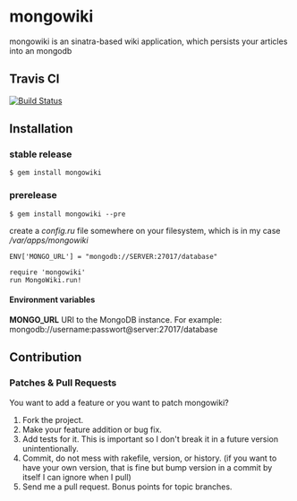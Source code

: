 # mongowiki

mongowiki is an sinatra-based wiki application, which persists your articles into an mongodb

## Travis CI

[![Build Status](https://secure.travis-ci.org/gr4y/mongowiki.png?branch=master)](http://travis-ci.org/gr4y/mongowiki)

## Installation
### stable release

	$ gem install mongowiki

### prerelease

	$ gem install mongowiki --pre
	
create a *config.ru* file somewhere on your filesystem, which is in my case */var/apps/mongowiki*

	ENV['MONGO_URL'] = "mongodb://SERVER:27017/database"
	
	require 'mongowiki'
	run MongoWiki.run!

#### Environment variables

**MONGO_URL**
URI to the MongoDB instance. For example: mongodb://username:passwort@server:27017/database

## Contribution
### Patches & Pull Requests

You want to add a feature or you want to patch mongowiki?

1. Fork the project.
2. Make your feature addition or bug fix.
3. Add tests for it. This is important so I don't break it in a future version unintentionally.
4. Commit, do not mess with rakefile, version, or history. (if you want to have your own version, that is fine but bump version in a commit by itself I can ignore	when I pull)
5. Send me a pull request. Bonus points for topic branches.